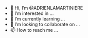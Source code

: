 - 👋 Hi, I’m @ADRIENLAMARTINIERE
- 👀 I’m interested in ...
- 🌱 I’m currently learning ...
- 💞️ I’m looking to collaborate on ...
- 📫 How to reach me ...

<!---
ADRIENLAMARTINIERE/ADRIENLAMARTINIERE is a ✨ special ✨ repository because its `README.md` (this file) appears on your GitHub profile.
You can click the Preview link to take a look at your changes.
--->
